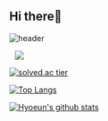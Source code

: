 ## Hi there👋
![header](https://capsule-render.vercel.app/api?type=waving&text=Welcome!&height=300&fontSize=70&color=gradient&section=header&animation=fadeIn&fontColor=fffafa)
<!--
**chohe3212/chohe3212** is a ✨ _special_ ✨ repository because its `README.md` (this file) appears on your GitHub profile.

<h3 align = "center">🛠 Tech Stack 🛠</h3>
<img src="https://img.shields.io/badge/Python-3766AB?style=flat-square&logo=Python&logoColor=white"/></a>&nbsp 

<br>
<br>
Here are some ideas to get you started:

- 🔭 I’m currently working on ...
- 🌱 I’m currently learning ...
- 👯 I’m looking to collaborate on ...
- 🤔 I’m looking for help with ...
- 💬 Ask me about ...
- 📫 How to reach me: ...
- 😄 Pronouns: ...
- ⚡ Fun fact: ...
-->
<a href="https://instagram.com/gydms0320">
    <img 
        src="http://img.shields.io/badge/-Instagram-black?style=flat&logo=Instagram&link=https://instagram.com/gydms0320/"
        style="height : auto; margin-left : 10px; margin-right : 10px;"/>
</a>

[![solved.ac tier](http://mazassumnida.wtf/api/generate_badge?boj=chohe3212)](https://solved.ac/chohe3212)



[![Top Langs](https://github-readme-stats.vercel.app/api/top-langs/?username=chohe3212&layout=compact)](https://github.com/chohe3212/github-readme-stats)


[![Hyoeun's github stats](https://github-readme-stats.vercel.app/api?username=chohe3212&theme=outrun&show_icons=true)](https://github.com/chohe3212/github-readme-stats)


